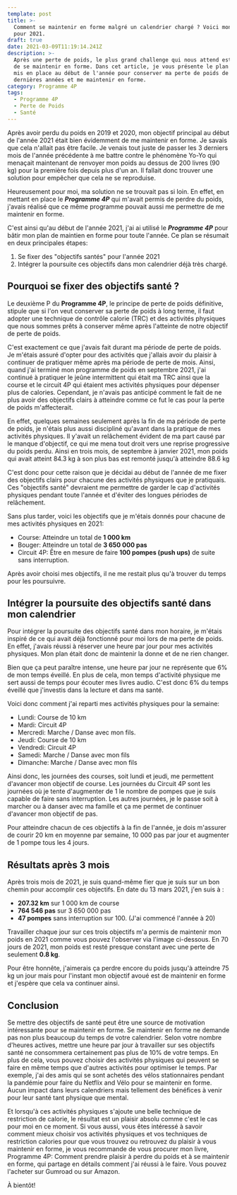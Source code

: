 ```yaml
---
template: post
title: >-
  Comment se maintenir en forme malgré un calendrier chargé ? Voici mon secret
  pour 2021.
draft: true
date: 2021-03-09T11:19:14.241Z
description: >-
  Après une perte de poids, le plus grand challenge qui nous attend est souvent
  de se maintenir en forme. Dans cet article, je vous présente le plan que j'ai
  mis en place au début de l'année pour conserver ma perte de poids de deux
  dernières années et me maintenir en forme.
category: Programme 4P
tags:
  - Programme 4P
  - Perte de Poids
  - Santé
---
```

Après avoir perdu du poids en 2019 et 2020, mon objectif principal au début de l'année 2021 était bien évidemment de me maintenir en forme. Je savais que cela n'allait pas être facile. Je venais tout juste de passer les 3 derniers mois de l'année précédente à me battre contre le phénomène Yo-Yo qui menaçait maintenant de renvoyer mon poids au dessus de 200 livres (90 kg) pour la première fois depuis plus d'un an. Il fallait donc trouver une solution pour empêcher que cela ne se reproduise.

Heureusement pour moi, ma solution ne se trouvait pas si loin. En effet, en mettant en place le _**Programme 4P**_ qui m'avait permis de perdre du poids, j'avais réalisé que ce même programme pouvait aussi me permettre de me maintenir en forme.

C'est ainsi qu'au début de l'année 2021, j'ai ai utilisé le **_Programme 4P_** pour bâtir mon plan de maintien en forme pour toute l'année. Ce plan se résumait en deux principales étapes:

1. Se fixer des "objectifs santés" pour l'année 2021
2. Intégrer la poursuite ces objectifs dans mon calendrier déjà très chargé.

## Pourquoi se fixer des objectifs santé ?

Le deuxième P du **Programme 4P**, le principe de perte de poids définitive, stipule que si l'on veut conserver sa perte de poids à long terme, il faut adopter une technique de contrôle calorie (TRC) et des activités physiques que nous sommes prêts à conserver même après l'atteinte de notre objectif de perte de poids.

C'est exactement ce que j'avais fait durant ma période de perte de poids. Je m'étais assuré d'opter pour des activités que j'allais avoir du plaisir à continuer de pratiquer même après ma période de perte de mois. Ainsi, quand j'ai terminé mon programme de poids en septembre 2021, j'ai continué à pratiquer le jeûne intermittent qui était ma TRC ainsi que la course et le circuit 4P qui étaient mes activités physiques pour dépenser plus de calories. Cependant, je n'avais pas anticipé comment le fait de ne plus avoir des objectifs clairs à atteindre comme ce fut le cas pour la perte de poids m'affecterait. 

En effet, quelques semaines seulement après la fin de ma période de perte de poids, je n'étais plus aussi discipliné qu'avant dans la pratique de mes activités physiques. Il y'avait un relâchement évident de ma part causé par le manque d'objectif, ce qui me mena tout droit vers une reprise progressive du poids perdu. Ainsi en trois mois, de septembre à janvier 2021, mon poids qui avait atteint 84.3 kg à son plus bas est remonté jusqu'à atteindre 88.6 kg

C'est donc pour cette raison que je décidai au début de l'année de me fixer des objectifs clairs pour chacune des activités physiques que je pratiquais. Ces "objectifs santé" devraient me permettre de garder le cap d'activités physiques pendant toute l'année et d'éviter des longues périodes de relâchement.

Sans plus tarder, voici les objectifs que je m'étais donnés pour chacune de mes activités physiques en 2021:

* Course: Atteindre un total de **1 000 km**
* Bouger: Atteindre un total de **3 650 000 pas**
* Circuit 4P: Être en mesure de faire **100 pompes (push ups)** de suite sans interruption.

Après avoir choisi mes objectifs, il ne me restait plus qu'à trouver du temps pour les poursuivre.

## Intégrer la poursuite des objectifs santé dans mon calendrier

Pour intégrer la poursuite des objectifs santé dans mon horaire, je m'étais inspiré de ce qui avait déjà fonctionné pour moi lors de ma perte de poids. En effet, j'avais réussi à réserver une heure par jour pour mes activités physiques. Mon plan était donc de maintenir la donne et de ne rien changer.

Bien que ça peut paraître intense, une heure par jour ne représente que 6% de mon temps éveillé. En plus de cela, mon temps d'activité physique me sert aussi de temps pour écouter mes livres audio. C'est donc 6% du temps éveillé que j'investis dans la lecture et dans ma santé.

Voici donc comment j'ai reparti mes activités physiques pour la semaine:

* Lundi: Course de 10 km
* Mardi: Circuit 4P
* Mercredi: Marche / Danse avec mon fils.
* Jeudi: Course de 10 km
* Vendredi: Circuit 4P
* Samedi: Marche / Danse avec mon fils
* Dimanche: Marche / Danse avec mon fils

Ainsi donc, les journées des courses, soit lundi et jeudi, me permettent d'avancer mon objectif de course. Les journées du Circuit 4P sont les journées où je tente d'augmenter de 1 le nombre de pompes que je suis capable de faire sans interruption. Les autres journées, je le passe soit à marcher ou à danser avec ma famille et ça me permet de continuer d'avancer mon objectif de pas.

Pour atteindre chacun de ces objectifs à la fin de l'année, je dois m'assurer de courir 20 km en moyenne par semaine, 10 000 pas par jour et augmenter de 1 pompe tous les 4 jours.

## Résultats après 3 mois

Après trois mois de 2021, je suis quand-même fier que je suis sur un bon chemin pour accomplir ces objectifs. En date du 13 mars 2021, j'en suis à :

* **207.32 km** sur 1 000 km de course
* **764 546 pas** sur 3 650 000 pas
* **47 pompes** sans interruption sur 100. (J'ai commencé l'année à 20)

Travailler chaque jour sur ces trois objectifs m'a permis de maintenir mon poids en 2021 comme vous pouvez l'observer via l'image ci-dessous. En 70 jours de 2021, mon poids est resté presque constant avec une perte de seulement **0.8 kg**.

Pour être honnête, j'aimerais ça perdre encore du poids jusqu'à atteindre 75 kg un jour mais pour l'instant mon objectif avoué est de maintenir en forme et j'espère que cela va continuer ainsi.

## Conclusion

Se mettre des objectifs de santé peut être une source de motivation intéressante pour se maintenir en forme. Se maintenir en forme ne demande pas non plus beaucoup du temps de votre calendrier. Selon votre nombre d'heures actives, mettre une heure par jour à travailler sur ses objectifs santé ne consommera certainement pas plus de 10% de votre temps. En plus de cela, vous pouvez choisir des activités physiques qui peuvent se faire en même temps que d'autres activités pour optimiser le temps. Par exemple, j'ai des amis qui se sont achetés des vélos stationnaires pendant la pandémie pour faire du Netflix and Vélo pour se maintenir en forme. Aucun impact dans leurs calendriers mais tellement des bénéfices à venir pour leur santé tant physique que mental.

Et lorsqu'à ces activités physiques s'ajoute une belle technique de restriction de calorie, le résultat est un plaisir absolu comme c'est le cas pour moi en ce moment. Si vous aussi, vous êtes intéressé à savoir comment mieux choisir vos activités physiques et vos techniques de restriction calories pour que vous trouvez ou retrouvez du plaisir à vous maintenir en forme, je vous recommande de vous procurer mon livre,  Programme 4P: Comment prendre plaisir à perdre du poids et à se maintenir en forme, qui partage en détails comment j'ai réussi à le faire. Vous pouvez l'acheter sur Gumroad ou sur Amazon.

À bientôt!
